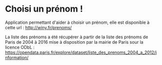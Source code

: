 # Choisi un prénom !

Application permettant d'aider à choisir un prénom, elle est disponible à cette url : http://winy.fr/prenoms/

La liste des prénoms a été récupérer à partir de la liste des prénoms de Paris de 2004 à 2016 mise à disposition par la mairie de Paris sour la licence ODbL : https://opendata.paris.fr/explore/dataset/liste_des_prenoms_2004_a_2012/information/
